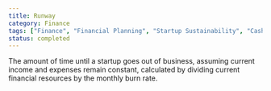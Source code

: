 ```yaml
---
title: Runway
category: Finance
tags: ["Finance", "Financial Planning", "Startup Sustainability", "Cash Flow Management"]
status: completed
---
```

The amount of time until a startup goes out of business, assuming current income and expenses remain constant, calculated by dividing current financial resources by the monthly burn rate.